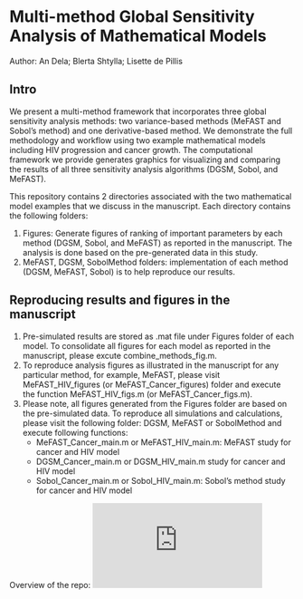 # Multi-method Global Sensitivity Analysis of Mathematical Models
Author: An Dela; Blerta Shtylla; Lisette de Pillis

## Intro
We present a multi-method framework that incorporates three global sensitivity analysis methods: two variance-based methods (MeFAST and Sobol’s method) and one derivative-based method. We demonstrate the full methodology and workflow using two example mathematical models including HIV progression and cancer growth. The computational framework we provide generates graphics for visualizing and comparing the results of all three sensitivity analysis algorithms (DGSM, Sobol, and MeFAST).

This repository contains 2 directories associated with the two mathematical model examples that we discuss in the manuscript. Each directory contains the following folders: 
1.	Figures: Generate figures of ranking of important parameters by each method (DGSM, Sobol, and MeFAST) as reported in the manuscript. The analysis is done based on the pre-generated data in this study. 
2.	MeFAST, DGSM, SobolMethod folders: implementation of each method (DGSM, MeFAST, Sobol) is to help reproduce our results. 

## Reproducing results and figures in the manuscript
1.	Pre-simulated results are stored as .mat file under Figures folder of each model. To consolidate all figures for each model as reported in the manuscript, please excute combine_methods_fig.m. 
2.	To reproduce analysis figures as illustrated in the manuscript for any particular method, for example, MeFAST, please visit MeFAST_HIV_figures (or MeFAST_Cancer_figures) folder and execute the function MeFAST_HIV_figs.m (or MeFAST_Cancer_figs.m). 
3.	Please note, all figures generated from the Figures folder are based on the pre-simulated data. To reproduce all simulations and calculations, please visit the following folder: DGSM, MeFAST or SobolMethod and execute following functions:
    - MeFAST_Cancer_main.m or MeFAST_HIV_main.m: MeFAST study for cancer and HIV model
    - DGSM_Cancer_main.m or DGSM_HIV_main.m study for cancer and HIV model
    - Sobol_Cancer_main.m or Sobol_HIV_main.m: Sobol’s method study for cancer and HIV model

Overview of the repo: 
![repo_overview](https://raw.githubusercontent.com/an-do/DeFAST/main/repo_overview.pdf) 


